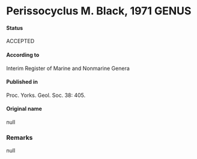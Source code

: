Perissocyclus M. Black, 1971 GENUS
=======

#### Status
ACCEPTED

#### According to
Interim Register of Marine and Nonmarine Genera

#### Published in
Proc. Yorks. Geol. Soc. 38: 405.

#### Original name
null

### Remarks
null